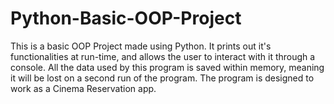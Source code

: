 # Python-Basic-OOP-Project

This is a basic OOP Project made using Python.
It prints out it's functionalities at run-time, and allows the user to interact with it through a console.
All the data used by this program is saved within memory, meaning it will be lost on a second run of the program.
The program is designed to work as a Cinema Reservation app.
